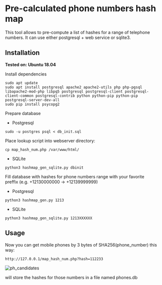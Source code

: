 # Pre-calculated phone numbers hash map

This tool allows to pre-compute a list of hashes for a range of telephone numbers. It can use either postgresql + web service or sqlite3.

## Installation

**Tested on: Ubuntu 18.04**

Install dependencies

```
sudo apt update
sudo apt install postgresql apache2 apache2-utils php php-pgsql libapache2-mod-php libpq5 postgresql postgresql-client postgresql-client-common postgresql-contrib python python-pip python-pip postgresql-server-dev-all
sudo pip install psycopg2
```

Prepare database

- Postgresql

```
sudo -u postgres psql < db_init.sql
```

Place lookup script into webserver directory:

```
cp map_hash_num.php /var/www/html/
```

- SQLite

```
python3 hashmap_gen_sqlite.py dbinit
```

Fill database with hashes for phone numbers range with your favorite preffix (e.g. +12130000000 -> +12139999999)

- Postgresql

```
python3 hashmap_gen.py 1213
```

- SQLite

```
python3 hashmap_gen_sqlite.py 1213XXXXXX
```

## Usage

Now you can get mobile phones by 3 bytes of SHA256(phone_number) this way:

```
http://127.0.0.1/map_hash_num.php?hash=112233
```

![ph_candidates](img/hash_api.png)


will store the hashes for those numbers in a file named phones.db
